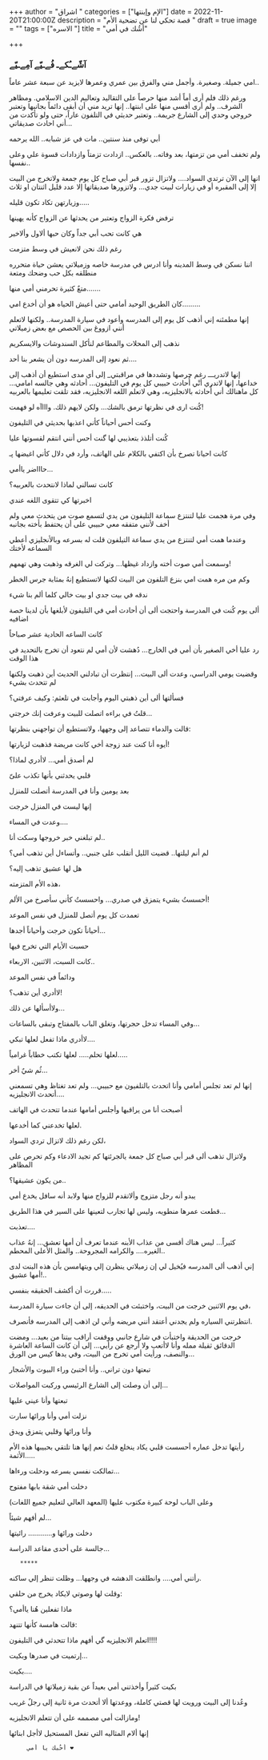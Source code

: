 +++
author = "اشراق "
categories = ["الإم وإبنتها"]
date = 2022-11-20T21:00:00Z
description = "قصة تحكي لنا عن تضحية الأم "
draft = true
image = ""
tags = ["الاسره "]
title = "أشُك في أمي"

+++
### آشّےـُكےـ فُےـيّے آمِےـيّے

امي جميلة. وصغيرة. وأجمل مني والفرق بين عمري وعمرها لايزيد عن سبعة عشر عاماً.. 

ورغم ذلك فلم أرى أماً أشد منها حرصاً على التقاليد وتعاليم الدين الاسلامي. ومظاهر الشرف.. ولم أرى أقسى منها على ابنتها.. إنها تريد مني أن أبقى دائماً بجانبها وتعتبر خروجي وحدي إلى الشارع جريمة.. وتعتبر حديثي في التلفون عاراً، حتى ولو تأكدت من أني احادث صديقاتي... 

أبي توفى منذ سنتين.. مات في عز شبابه.. الله يرحمه 

ولم تخفف أمي من تزمتها، بعد وفاته.. بالعكس.. ازدادت تزمتاً وازدادات قسوة علي وعلى نفسها.. 

انها إلى الآن ترتدي السواد.... ولاتزال تزور قبر أبي صباح كل يوم جمعة ولاتخرج من البيت إلا إلى المقبره أو في زيارات لبيت جدي... ولاتزورها صديقاتها إلا عدد قليل اثنتان او ثلاث 

وزيارتهن تكاد تكون قليله..... 

ترفض فكرة الزواج  وتعتبر من يحدثها عن الزواج كأنه يهينها 

هي كانت تحب أبي جداً وكان حبها ألاول وألاخير 

رغم ذلك نحن لانعيش في وسط متزمت 

اننا نسكن في وسط المدينه وأنا ادرس في مدرسة خاصه وزميلاتي يعشن حياة متحرره منطلقه بكل حب وضحك ومتعة 

متعٌ كثيرة تحرمني أمي منها....... 

كان الطريق الوحيد أمامي حتى أعيش الحياه هو أن أخدع امي......... 

إنها مطمئنه إني أذهب كل يوم إلى المدرسه وأعود في سيارة المدرسة.. ولكنها لاتعلم أنني ازووغ بين الحصص مع بعض زميلاتي 

نذهب إلى المحلات والمطاعم لنأكل السندوشات والايسكريم 

ثم نعود إلى المدرسه دون أن يشعر بنا أحد.... 

إنها لاتدريـــ رغم حرصها وتشددها في مراقبتي_ إلى أي مدى استطيع أن أذهب إلى خداعها، إنها لاتدري أنْي أُحادث حبيبي كل يوم في التليفون... أحادثه وهي جالسه امامي... كل ماهنالك أني أُحادثه بالانجليزيه، وهي لاتعلم اللغه الانجليزيه، فقد تلقت تعليمها بالعربيه 

كُنت ارى في نظرتها ترمق بالشك... ولكن لايهم ذلك. واااآه لو فهمت! 

وكنت أحس أحياناً كأني اعذبها بحديثي في التليفون 

كُنت أتلذذ بتعذيبي لها گنت أحس أنني انتقم لقسوتها عليا 

كانت احيانا تصرخ بأن اكتفي بالكلام على الهاتف، وأرد في دلال كأني اغيضها پـ

حاااضر ياأمي... 

كانت تسالني لماذا لانتحدث بالعربيه؟ 

اخبرتها كي تتقوى اللغه عندي 

وفي مرة هجمت عليا لتنتزع سماعة التليفون من يدي لتسمع صوت من يتحدث معي ولم أخف لأنني متفقه معي حبيبي على أن يحتفط بأخته بجانبه 

وعندما همت أمي لتنتزع من يدي سماعة التيلفون قلت له بسرعه وبالأنجليزي أعطي السماعه لأختك 

وسمعت أمي صوت أخته وازداد غيظها... وتركت لي الغرقه وذهبت وهي تهمهم! 

وكم من مره همت امي بنزع التلفون من البيت لكنها لاتستطيع إنهُ بمثابة جرس الخطر 

ندقه في بيت جدي او بيت خالي كلما ألم بنا شيء 

ألى يوم كُنت في المدرسة  واحتجت ألى أن أحادث أمي في التليفون لأبلغها بأن لدينا حصة اضافيه 

كانت الساعه الحادية عشر صباحاً

رد عليا أخي الصغير بأن أمي في الخارج... دُهشت لأن أمي لم نتعود أن تخرج بالتحديد في هذا الوقت 

وقضيت يومي الدراسي، وعدت ألى البيت...  إنتظرت أن تبادلني الحديث أين ذهبت ولكنها لم تتحدث بشيء 

فسألتها ألى أين ذهبتي اليوم وأجابت في تلعثم:  وكيف عرفتي؟ 

قلتُ في براءه  اتصلت للبيت وعرفت إنك خرجتي... 

قالت والدماء تتصاعد إلى وجهها،  ولاتستطيع أن تواجهني بنظرتها: 

أيوه أنا كنت عند زوجة أخي كانت مريضة فذهبت لزيارتها! 

لم أصدق أمي... لاأدري لماذا؟ 

قلبي يحدثني بأنها تكذب علىّ

بعد يومين وأنا في المدرسة أتصلت للمنزل 

إنها ليست في المنزل خرجت 

وعدت في المساء.... 

لم تبلغني خبر خروجها وسكت أنا.. 

لم أنم ليلتها.. قضيت الليل أتقلب على جنبي.. وأتساءل أين تذهب أمي؟ 

هل لها عشيق تذهب إليه؟ 

هذه الأم المتزمته، 

أحسستُ بشيء يتمزق في صدري... واحسستُ كأني سأصرخ  من الألم! 

تعمدت كل يوم أتصل للمنزل في نفس الموعد 

أحياناً تكون خرجت وأحياناً أجدها... 

حسبت الأيام التي تخرج فيها 

كانت السبت،  الاثنين،  الاربعاء.. 

ودائماً في نفس الموعد 

لاأدري أين تذهب؟! 

ولاأسألها عن ذلك... 

وفي المساء تدخل حجرتها، وتغلق الباب بالمفتاح وتبقى بالساعات... 

لاأدري ماذا تفعل لعلها تبكي.... 

لعلها تحلم.....  لعلها تكتب خطاباً غرامياً..... 

ثُم شيٌ أخر... 

إنها لم تعد تجلس أمامي وأنا اتحدث بالتلفيون مع حبيبي...  ولم تعد تغتاظ وهي تسمعني أتحدث الانجليزيه.... 

أصبحت أنا من يراقبها وأجلس أمامها عندما تتحدث في الهاتف 

لعلها تخدعني كما أخدعها. 

لكن رغم ذلك لاتزال تردي السواد، 

ولاتزال تذهب ألى قبر أبي صباح كل جمعة يالجرئتها  كم تجيد الادعاء وكم تحرص على المظاهر 

من يكون عشيقها؟.. 

يبدو أنه رجل متزوج وألاتقدم للزواج منها ولابد أنه سافل يخدع أمي 

قطعت عمرها منطويه،  وليس لها تجارب لتعينها على السير في هذا الطريق... 

تعذبت.... 

كثيراً... ليس هناك أقسى من عذاب الأبنه عندما تعرف أن أمها تعشق... إنهُ عذاب الغيره.... والكرامه المجروحة.. والمثل الأعلى المحطم.. 

إني أذهب ألى المدرسه فيُخيل لي إن زميلاتي ينظرن إلي ويتهامسن بأن هذه البنت لدى أمها عشيق!.. 

قررت أن أكشف الحقيقه بنفسي..... 

في يوم الاثنين خرجت من البيت، واختبئت في الحديقه، إلى أن جاءت سيارة المدرسة،  

انتظرتني السياره ولم يجدني أعتقد أنني مريضه وأني لن اذهب إلى المدرسه فأنصرف. 

خرجت من الحديقة واختبأت في شارع جانبي ووقفت أراقب بيتنا من بعيد... ومضت الدقائق ثقيلة ممله وأنا لاأتعب  ولا أرجع عن رأيي... إلى أن كانت الساعة العاشرة والنصف، ورأيت أمي تخرج من البيت، وفي يدها كيس من الورق... 

تبعتها دون تراني.. وأنا أختبئ وراء البيوت والأشجار 

إلى أن وصلت إلى الشارع الرئيسي وركبت المواصلات... 

تبعتها وأنا عيني عليها 

نزلت أمي  وأنا ورائها سارت 

وأنا ورائها وقلبي يتمزق ويدق 

رأيتها تدخل عماره أحسست قلبي يكاد ينخلع  قلتُ نعم إنها هنا تلتقي بحبيبها هذه الأم الأثمة..... 

تمالكت نفسي بسرعه ودخلت ورءاها... 

دخلت أمي شقة بابها مفتوح 

وعلى الباب لوحة كبيرة مكتوب عليها (المعهد العالي لتعليم جميع اللغات) 

لم أفهم شيئاً... 

دخلت ورائها و............ رائيتها 

جالسة على أحدى مقاعد الدراسة... 

       *****

رأتني أمي....  وانطلقت الدهشه في وجهها... وظلت تنظر إلي ساكنه. 

وقلت لها وصوتي لايكاد يخرج من حلقي: 

ماذا تفعلين هُنا ياأمي؟ 

قالت هامسة كأنها تتنهد: 

اتعلم الانجليزيه گي أفهم ماذا تتحدثي في التليفون!!!! 

إرتميت في صدرها وبكيت... 

بكيت.... 

بكيت كثيراً وأخذتني أمي بعيداً عن بقية زميلاتها في الدراسة 

وعُدنا إلى البيت ورويت لها قصتي كاملة،  ووعدتها ألا أتحدث مرة ثانية إلى رجلٌ غريب 

ومازالت أمي مصممه على أن تتعلم الانجليزيه! 

إنها ألام المثاليه التي تفعل المستحيل لاأجل ابنائها 

         أحُبك يا أمي ❤